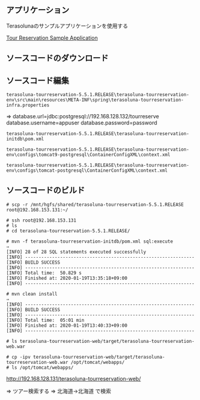 ## アプリケーション

Terasolunaのサンプルアプリケーションを使用する

[Tour Reservation Sample Application](https://github.com/terasolunaorg/terasoluna-tourreservation)

## ソースコードのダウンロード

## ソースコード編集

```
terasoluna-tourreservation-5.5.1.RELEASE\terasoluna-tourreservation-env\src\main\resources\META-INF\spring\terasoluna-tourreservation-infra.properties
```

⇒
database.url=jdbc:postgresql://192.168.128.132/tourreserve
database.username=appuser
database.password=password

```
terasoluna-tourreservation-5.5.1.RELEASE\terasoluna-tourreservation-initdb\pom.xml
```
```
terasoluna-tourreservation-5.5.1.RELEASE\terasoluna-tourreservation-env\configs\tomcat9-postgresql\ContainerConfigXML\context.xml
```
```
terasoluna-tourreservation-5.5.1.RELEASE\terasoluna-tourreservation-env\configs\tomcat-postgresql\ContainerConfigXML\context.xml
```

<!--
C:\Users\user\Desktop\shared\terasoluna-tourreservation-5.5.1.RELEASE\terasoluna-tourreservation-env\configs\tomcat85-postgresql\ContainerConfigXML

C:\Users\user\Desktop\shared\terasoluna-tourreservation-5.5.1.RELEASE\terasoluna-tourreservation-env\configs\tomcat8-postgresql\ContainerConfigXML
-->

## ソースコードのビルド

```
# scp -r /mnt/hgfs/shared/terasoluna-tourreservation-5.5.1.RELEASE root@192.168.153.131:~/
```

```
# ssh root@192.168.153.131
# ls
# cd terasoluna-tourreservation-5.5.1.RELEASE/
```

```
# mvn -f terasoluna-tourreservation-initdb/pom.xml sql:execute
⇒
[INFO] 28 of 28 SQL statements executed successfully
[INFO] ---------------------------------------------------------------
[INFO] BUILD SUCCESS
[INFO] ---------------------------------------------------------------
[INFO] Total time:  50.829 s
[INFO] Finished at: 2020-01-19T13:35:18+09:00
[INFO] ---------------------------------------------------------------

# mvn clean install
⇒
[INFO] ---------------------------------------------------------------
[INFO] BUILD SUCCESS
[INFO] ---------------------------------------------------------------
[INFO] Total time:  05:01 min
[INFO] Finished at: 2020-01-19T13:40:33+09:00
[INFO] ---------------------------------------------------------------

# ls terasoluna-tourreservation-web/target/terasoluna-tourreservation-web.war
```

```
# cp -ipv terasoluna-tourreservation-web/target/terasoluna-tourreservation-web.war /opt/tomcat/webapps/
# ls /opt/tomcat/webapps/
```

http://192.168.128.131/terasoluna-tourreservation-web/


⇒ ツアー検索する
⇒ 北海道→北海道 で検索

